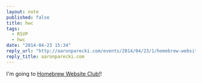 ```yaml
---
layout: note
published: false
title: hwc
tags: 
  - RSVP
  - hwc
date: "2014-04-23 15:34"
reply_url: "http://aaronparecki.com/events/2014/04/23/1/homebrew-website-club"
reply_title: aaronparecki.com
---
```


I'm going to [Homebrew Website Club!](http://indiewebcamp.com/events/2014-04-23-homebrew-website-club)!